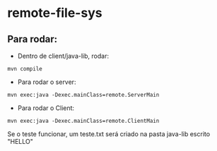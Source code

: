 # remote-file-sys

## Para rodar:

- Dentro de client/java-lib, rodar:

``` mvn compile ```
    
- Para rodar o server:

 ``` mvn exec:java -Dexec.mainClass=remote.ServerMain ```

- Para rodar o Client:

 ``` mvn exec:java -Dexec.mainClass=remote.ClientMain ```
 
Se o teste funcionar, um teste.txt será criado na pasta java-lib escrito "HELLO"
        
